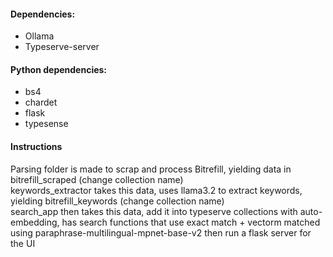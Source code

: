#### Dependencies:
- Ollama
- Typeserve-server

#### Python dependencies:
- bs4
- chardet
- flask
- typesense

#### Instructions 
Parsing folder is made to scrap and process Bitrefill, yielding data in bitrefill_scraped (change collection name)  
keywords_extractor takes this data, uses llama3.2 to extract keywords, yielding bitrefill_keywords (change collection name)  
search_app then takes this data, add it into typeserve collections with auto-embedding, has search functions that use exact match + vectorm matched using paraphrase-multilingual-mpnet-base-v2 then run a flask server for the UI  
